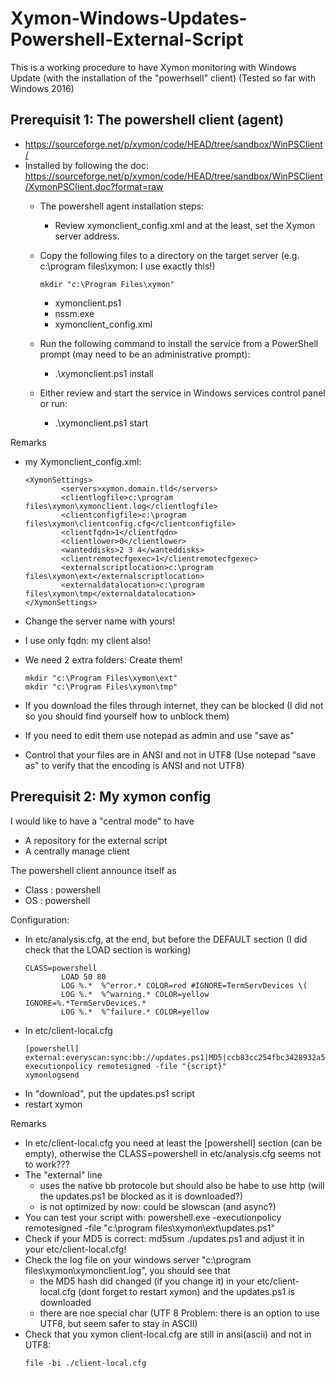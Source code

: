 # Xymon-Windows-Updates-Powershell-External-Script

This is a working procedure to have Xymon monitoring with Windows Update (with the installation of the "powerhsell" client)
(Tested so far with Windows 2016)

## Prerequisit 1: The powershell client (agent)
- https://sourceforge.net/p/xymon/code/HEAD/tree/sandbox/WinPSClient/ 
- Installed by following the doc: https://sourceforge.net/p/xymon/code/HEAD/tree/sandbox/WinPSClient/XymonPSClient.doc?format=raw
    - The powershell agent installation steps: 
        - Review xymonclient_config.xml and at the least, set the Xymon server address.
    -	Copy the following files to a directory on the target server (e.g. c:\program files\xymon: I use exactly this!) 

        ```
        mkdir "c:\Program Files\xymon"
        ```

        - xymonclient.ps1
        - nssm.exe
        - xymonclient_config.xml
    -	Run the following command to install the service from a PowerShell prompt (may need to be an administrative prompt):
        - .\xymonclient.ps1 install
    -	Either review and start the service in Windows services control panel or run:
        - .\xymonclient.ps1 start

Remarks
- my Xymonclient_config.xml:

    ```
    <XymonSettings>
            <servers>xymon.domain.tld</servers>
            <clientlogfile>c:\program files\xymon\xymonclient.log</clientlogfile>
            <clientconfigfile>c:\program files\xymon\clientconfig.cfg</clientconfigfile>
            <clientfqdn>1</clientfqdn>
            <clientlower>0</clientlower>
            <wanteddisks>2 3 4</wanteddisks>
            <clientremotecfgexec>1</clientremotecfgexec>
            <externalscriptlocation>c:\program files\xymon\ext</externalscriptlocation>
            <externaldatalocation>c:\program files\xymon\tmp</externaldatalocation>
    </XymonSettings>
    ```

- Change the server name with yours!  
- I use only fqdn: my client also! 
- We need 2 extra folders: Create them!

    ```
    mkdir "c:\Program Files\xymon\ext"
    mkdir "c:\Program Files\xymon\tmp"
    ```

- If you download the files through internet, they can be blocked (I did not so you should find yourself how to unblock them)
- If you need to edit them use notepad as admin and use "save as"
- Control that your files are in ANSI and not in UTF8 (Use notepad "save as" to verify that the encoding is ANSI and not UTF8)

## Prerequisit 2: My xymon config
I would like to have a "central mode" to have 
- A repository for the external script
- A centrally manage client

The powershell client announce itself as 
- Class : powershell
- OS    : powershell

Configuration:
- In etc/analysis.cfg, at the end, but before the DEFAULT section (I did check that the LOAD section is working)
    ```
    CLASS=powershell
            LOAD 50 80
            LOG %.*  %^error.* COLOR=red #IGNORE=TermServDevices \(
            LOG %.*  %^warning.* COLOR=yellow IGNORE=%.*TermServDevices.*
            LOG %.*  %^failure.* COLOR=yellow
    ```
- In etc/client-local.cfg
    ```
    [powershell]
    external:everyscan:sync:bb://updates.ps1|MD5|ccb83cc254fbc3428932a562864ab741|powershell.exe|-executionpolicy remotesigned -file "{script}"
    xymonlogsend
    ```
- In "download", put the updates.ps1 script
- restart xymon

Remarks
- In etc/client-local.cfg you need at least the [powershell] section (can be empty), otherwise the CLASS=powershell in etc/analysis.cfg seems not to work???
- The "external" line 
    - uses the native bb protocole but should also be habe to use http (will the updates.ps1 be blocked as it is downloaded?)
    - is not optimized by now: could be slowscan (and async?)
- You can test your script with: powershell.exe -executionpolicy remotesigned -file "c:\program files\xymon\ext\updates.ps1"
- Check if your MD5 is correct: md5sum ./updates.ps1 and adjust it in your etc/client-local.cfg!
- Check the log file on your windows server "c:\program files\xymon\xymonclient.log", you should see that 
     - the MD5 hash did changed (if you change it) in your etc/client-local.cfg (dont forget to restart xymon) and the updates.ps1 is downloaded 
     - there are noe special char (UTF 8 Problem: there is an option to use UTF8, but seem safer to stay in ASCII)
- Check that you xymon client-local.cfg are still in ansi(ascii) and not in UTF8: 
    ```
    file -bi ./client-local.cfg
    ```  
